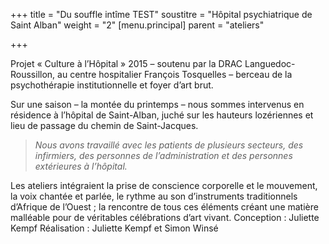 +++
title = "Du souffle intîme TEST"
soustitre = "Hôpital psychiatrique de Saint Alban"
weight = "2"
[menu.principal]
parent = "ateliers"

+++

Projet « Culture à l’Hôpital » 2015 – soutenu par la DRAC Languedoc-Roussillon, au centre hospitalier François Tosquelles – berceau de la psychothérapie institutionnelle et foyer d’art brut. 

Sur une saison – la montée du printemps – nous sommes intervenus en résidence à l’hôpital de Saint-Alban, juché sur les hauteurs lozériennes et lieu de passage du chemin de Saint-Jacques.

> *Nous avons travaillé avec les patients de plusieurs secteurs, des infirmiers, des personnes de l’administration et des personnes extérieures à l’hôpital.*

Les ateliers intégraient la prise de conscience corporelle et le mouvement, la voix chantée et parlée, le rythme au son d’instruments traditionnels d’Afrique de l’Ouest ; la rencontre de tous ces éléments créant une matière malléable pour de véritables célébrations d’art vivant.
Conception : Juliette Kempf
Réalisation : Juliette Kempf et Simon Winsé

